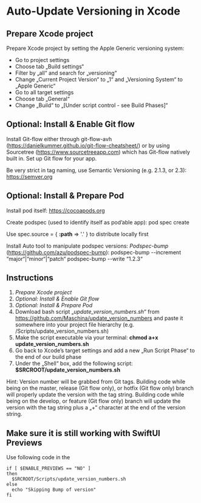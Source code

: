 # Auto-Update Versioning in Xcode


  ## Prepare Xcode project

  Prepare Xcode project by setting the Apple Generic versioning system:
  - Go to project settings
  - Choose tab „Build settings“
  - Filter by „all“ and search for „versioning“
  - Change „Current Project Version“ to „1“ and „Versioning System“ to „Apple Generic“
  - Go to all target settings
  - Choose tab „General“
  - Change „Build“ to „[Under script control - see Build Phases]“
 
  ## Optional: Install & Enable Git flow

  Install Git-flow either through git-flow-avh (https://danielkummer.github.io/git-flow-cheatsheet/) or by using Sourcetree (https://www.sourcetreeapp.com) which has Git-flow natively built in.
  Set up Git flow for your app.

  Be very strict in tag naming, use Semantic Versioning (e.g. 2.1.3, or 2.3): https://semver.org
 
  ## Optional: Install & Prepare Pod

  Install pod itself: https://cocoapods.org

  Create podspec (used to identify itself as pod’able app): 
  pod spec create 

  Use 
  spec.source = { **:path** => '.' }
  to distribute locally first

  Install Auto tool to manipulate podspec versions:
  *Podspec-bump* (https://github.com/azu/podspec-bump):
  podspec-bump --increment “major“|“minor“|“patch“
  podspec-bump --write “1.2.3“


  ## Instructions

  1. *Prepare Xcode project*
  2. *Optional: Install & Enable Git flow*
  3. *Optional: Install & Prepare Pod*
  4. Download bash script „*update_version_numbers.sh*“ from https://github.com/Maschina/update_version_numbers and paste it somewhere into your project file hierarchy (e.g. <PROJECT FOLDER>/Scripts/update_version_numbers.sh)
  5. Make the script executable via your terminal: **chmod a+x update_version_numbers.sh**
  6. Go back to Xcode’s target settings and add a new „Run Script Phase“ to the end of our build phase
  7. Under the „Shell“ box, add the following script: **$SRCROOT/update_version_numbers.sh**

  Hint: Version number will be grabbed from Git tags. Building code while being on the master, release (Git flow only), or hotfix (Git flow only) branch will properly update the version with the tag string. Building code while being on the develop, or feature (Git flow only) branch will update the version with the tag string plus a „+“ character at the end of the version string.

  
  ## Make sure it is still working with SwiftUI Previews
  
  Use following code in the 

  ```
  if [ $ENABLE_PREVIEWS == "NO" ]
  then
    $SRCROOT/Scripts/update_version_numbers.sh
  else
    echo "Skipping Bump of version"
  fi
  ```

